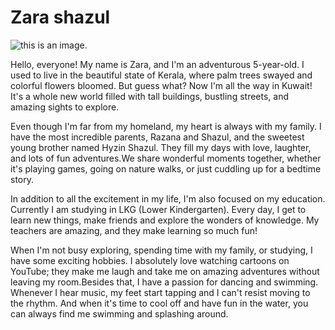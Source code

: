 # Zara shazul

![this is an image.](https://drive.google.com/file/d/17M51eUTKmpD6bjxFaqGsVixYNOFFaA4R/view?usp=sharing)

Hello, everyone! My name is Zara, and I'm an adventurous 5-year-old. I used to live in the 
beautiful state of Kerala, where palm trees swayed and colorful flowers bloomed. 
But guess what? Now I'm all the way in Kuwait! It's a whole new world filled with tall buildings, 
bustling streets, and amazing sights to explore.

Even though I'm far from my homeland, my heart is always with my family. 
I have the most incredible parents, Razana and Shazul, and the sweetest young brother named Hyzin Shazul. 
They fill my days with love, laughter, and lots of fun adventures.We share wonderful moments together, 
whether it's playing games, going on nature walks, or just cuddling up for a bedtime story.

In addition to all the excitement in my life, I'm also focused on my education. Currently 
I am studying in LKG (Lower Kindergarten). Every day, I get to learn new things, make friends and 
explore the wonders of knowledge. My teachers are amazing, and they make learning so much fun!

When I'm not busy exploring, spending time with my family, or studying, I have some exciting hobbies. 
 I absolutely love watching cartoons on YouTube; they make me laugh and take me on amazing adventures without 
leaving my room.Besides that, I have a passion for dancing and swimming. Whenever I hear music, my feet start tapping
and I can't resist moving to the rhythm. And when it's time to cool off and have fun in the water, you can always 
find me swimming and splashing around. 
